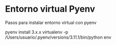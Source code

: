 # Entorno virtual Pyenv

Pasos para instalar entorno virtual con pyenv

pyenv install 3.x.x
virtualenv -p /Users/usuario/.pyenv/versions/3.11.1/bin/python env
